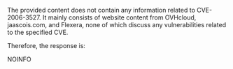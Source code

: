 The provided content does not contain any information related to CVE-2006-3527. It mainly consists of website content from OVHcloud, jaascois.com, and Flexera, none of which discuss any vulnerabilities related to the specified CVE.

Therefore, the response is:

NOINFO